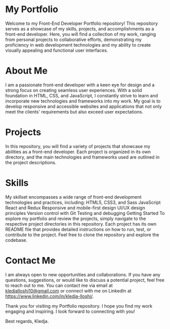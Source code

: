 # My Portfolio
Welcome to my Front-End Developer Portfolio repository! This repository serves as a showcase of my skills, projects, and accomplishments as a front-end developer. Here, you will find a collection of my work, ranging from personal projects to collaborative efforts, demonstrating my proficiency in web development technologies and my ability to create visually appealing and functional user interfaces.

# About Me
I am a passionate front-end developer with a keen eye for design and a strong focus on creating seamless user experiences. With a solid foundation in HTML, CSS, and JavaScript, I constantly strive to learn and incorporate new technologies and frameworks into my work. My goal is to develop responsive and accessible websites and applications that not only meet the clients' requirements but also exceed user expectations.

# Projects
In this repository, you will find a variety of projects that showcase my abilities as a front-end developer. Each project is organized in its own directory, and the main technologies and frameworks used are outlined in the project descriptions.

# Skills
My skillset encompasses a wide range of front-end development technologies and practices, including: HTML5, CSS3, and Sass JavaScript React and Redux Responsive and mobile-first design UI/UX design principles Version control with Git Testing and debugging Getting Started To explore my portfolio and review the projects, simply navigate to the respective project directories in this repository. Each project has its own README file that provides detailed instructions on how to run, test, or contribute to the project. Feel free to clone the repository and explore the codebase.

# Contact Me
I am always open to new opportunities and collaborations. If you have any questions, suggestions, or would like to discuss a potential project, feel free to reach out to me. You can contact me via email at kledjalloshi10@gmail.com or connect with me on LinkedIn at https://www.linkedin.com/in/kledja-lloshi/.

Thank you for visiting my Portfolio repository. I hope you find my work engaging and inspiring. I look forward to connecting with you!

Best regards, Kledja.
